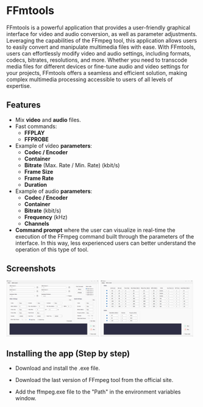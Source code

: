 # FFmtools

FFmtools is a powerful application that provides a user-friendly graphical interface for video and audio conversion, as well as parameter adjustments. Leveraging the capabilities of the FFmpeg tool, this application allows users to easily convert and manipulate multimedia files with ease. With FFmtools, users can effortlessly modify video and audio settings, including formats, codecs, bitrates, resolutions, and more. Whether you need to transcode media files for different devices or fine-tune audio and video settings for your projects, FFmtools offers a seamless and efficient solution, making complex multimedia processing accessible to users of all levels of expertise.

## Features

- Mix **video** and **audio** files.
- Fast commands:
  - **FFPLAY**
  - **FFPROBE**
- Example of video **parameters**:
  - **Codec / Encoder**
  - **Container**
  - **Bitrate** (Max. Rate / Min. Rate) (kbit/s)
  - **Frame Size**
  - **Frame Rate**
  - **Duration**
- Example of audio **parameters**:
  - **Codec / Encoder**
  - **Container**
  - **Bitrate** (kbit/s)
  - **Frequency** (kHz)
  - **Channels**
- **Command prompt** where the user can visualize in real-time the execution of the FFmpeg command built through the parameters of the interface. In this way, less experienced users can better understand the operation of this type of tool.


## Screenshots

<img src="https://github.com/mpadillagarcia/FFmtools/blob/main/assets/main.png" alt="ffmtools main" width="243"> <img src="https://github.com/mpadillagarcia/FFmtools/blob/main/assets/mpeg-dash.png" alt="ffmtools mpeg-dash" width="243">

## Installing the app (Step by step)

- Download and install the .exe file.

- Download the last version of FFmpeg tool from the official site.

- Add the ffmpeg.exe file to the "Path" in the environment variables window.

